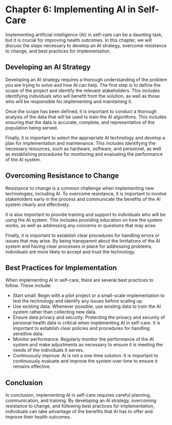 Chapter 6: Implementing AI in Self-Care
=======================================

Implementing artificial intelligence (AI) in self-care can be a daunting task, but it is crucial for improving health outcomes. In this chapter, we will discuss the steps necessary to develop an AI strategy, overcome resistance to change, and best practices for implementation.

Developing an AI Strategy
-------------------------

Developing an AI strategy requires a thorough understanding of the problem you are trying to solve and how AI can help. The first step is to define the scope of the project and identify the relevant stakeholders. This includes identifying individuals who will benefit from the solution, as well as those who will be responsible for implementing and maintaining it.

Once the scope has been defined, it is important to conduct a thorough analysis of the data that will be used to train the AI algorithms. This includes ensuring that the data is accurate, complete, and representative of the population being served.

Finally, it is important to select the appropriate AI technology and develop a plan for implementation and maintenance. This includes identifying the necessary resources, such as hardware, software, and personnel, as well as establishing procedures for monitoring and evaluating the performance of the AI system.

Overcoming Resistance to Change
-------------------------------

Resistance to change is a common challenge when implementing new technologies, including AI. To overcome resistance, it is important to involve stakeholders early in the process and communicate the benefits of the AI system clearly and effectively.

It is also important to provide training and support to individuals who will be using the AI system. This includes providing education on how the system works, as well as addressing any concerns or questions that may arise.

Finally, it is important to establish clear procedures for handling errors or issues that may arise. By being transparent about the limitations of the AI system and having clear processes in place for addressing problems, individuals are more likely to accept and trust the technology.

Best Practices for Implementation
---------------------------------

When implementing AI in self-care, there are several best practices to follow. These include:

* Start small: Begin with a pilot project or a small-scale implementation to test the technology and identify any issues before scaling up.
* Use existing data: Whenever possible, use existing data to train the AI system rather than collecting new data.
* Ensure data privacy and security: Protecting the privacy and security of personal health data is critical when implementing AI in self-care. It is important to establish clear policies and procedures for handling sensitive data.
* Monitor performance: Regularly monitor the performance of the AI system and make adjustments as necessary to ensure it is meeting the needs of the individuals it serves.
* Continuously improve: AI is not a one-time solution. It is important to continuously evaluate and improve the system over time to ensure it remains effective.

Conclusion
----------

In conclusion, implementing AI in self-care requires careful planning, communication, and training. By developing an AI strategy, overcoming resistance to change, and following best practices for implementation, individuals can take advantage of the benefits that AI has to offer and improve their health outcomes.
